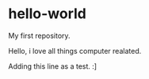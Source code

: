 # hello-world
My first repository.

Hello, i love all things computer realated.

Adding this line as a test.  :]
